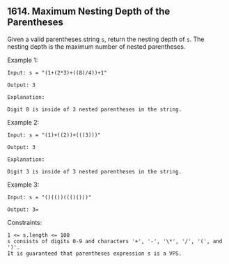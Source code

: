 ## 1614. Maximum Nesting Depth of the Parentheses

Given a valid parentheses string `s`, return the nesting depth of `s`. The nesting depth is the maximum number of nested parentheses.

Example 1:

```
Input: s = "(1+(2*3)+((8)/4))+1"

Output: 3

Explanation:

Digit 8 is inside of 3 nested parentheses in the string.
```

Example 2:

```
Input: s = "(1)+((2))+(((3)))"

Output: 3

Explanation:

Digit 3 is inside of 3 nested parentheses in the string.
```

Example 3:

```
Input: s = "()(())((()()))"

Output: 3=
```

Constraints:

```
1 <= s.length <= 100
s consists of digits 0-9 and characters '+', '-', '\*', '/', '(', and ')'.
It is guaranteed that parentheses expression s is a VPS.
```
